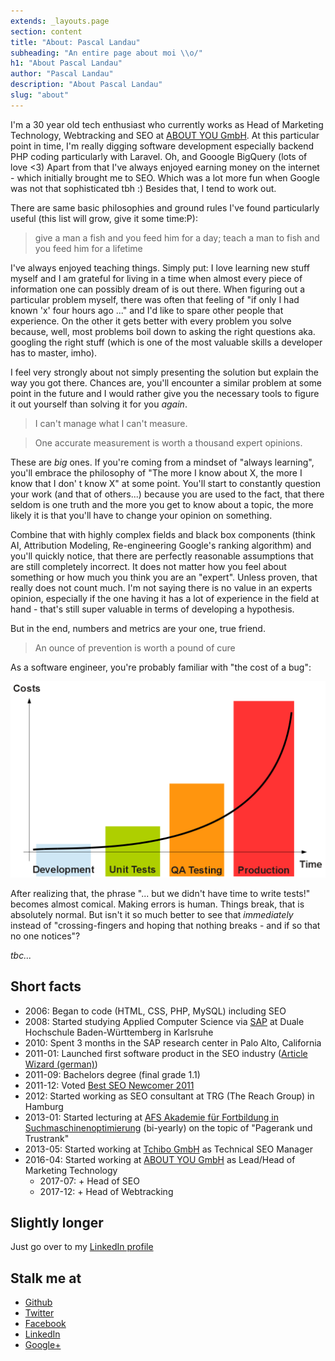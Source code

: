 ```yaml
---
extends: _layouts.page
section: content
title: "About: Pascal Landau"
subheading: "An entire page about moi \\o/"
h1: "About Pascal Landau"
author: "Pascal Landau"
description: "About Pascal Landau"
slug: "about"
---
```


I'm a 30 year old tech enthusiast who currently works as Head of Marketing Technology, Webtracking and SEO 
at [ABOUT YOU GmbH](http://corporate.aboutyou.de/en/).
At this particular point in time, I'm really digging software development especially backend PHP coding particularly with 
Laravel. Oh, and Gooogle BigQuery (lots of love <3) Apart from that I've always enjoyed earning money on the internet - which initially brought me to SEO. Which 
was a lot more fun when Google was not that sophisticated tbh :) Besides that, I tend to work out.

There are same basic philosophies and ground rules I've found particularly useful (this list will grow, give it some time:P):

> give a man a fish and you feed him for a day; teach a man to fish and you feed him for a lifetime

I've always enjoyed teaching things. Simply put: I love learning new stuff myself and I am grateful for living in
a time when almost every piece of information one can possibly dream of is out there. 
When figuring out a particular problem myself, there was often that feeling of "if only I had known 'x' four hours ago ..."
and I'd like to spare other people that experience.
On the other it gets better with every problem you solve because, well, most problems boil down to asking the right questions aka. 
googling the right stuff (which is one of the most valuable skills a developer has to master, imho).

I feel very strongly about not simply presenting the solution but explain the way you got there. Chances are, you'll
encounter a similar problem at some point in the future and I would rather give you the necessary tools to figure it
out yourself than solving it for you _again_.

> I can't manage what I can't measure.

> One accurate measurement is worth a thousand expert opinions.

These are _big_ ones. If you're coming from a mindset of "always learning", you'll embrace the philosophy of
"The more I know about X, the more I know that I don' t know X" at some point. You'll start to 
constantly question your work (and that of others...) because you are used to the fact, that there seldom
is one truth and the more you get to know about a topic, 
the more likely it is that you'll have to change your opinion on something.

Combine that with highly complex fields and black box components (think AI, Attribution Modeling, Re-engineering 
Google's ranking algorithm) and you'll quickly notice, that there are perfectly reasonable assumptions that
are still completely incorrect. It does not matter how you feel about something or 
how much you think you are an "expert". Unless proven, that really does not count much. 
I'm not saying there is no value in an experts opinion, especially if the one having it has a lot of 
experience in the field at hand - that's still super valuable in terms of developing a hypothesis. 

But in the end, numbers and metrics are your one, true friend. 

> An ounce of prevention is worth a pound of cure

As a software engineer, you're probably familiar with "the cost of a bug":

![Cost of a bug in software development](/img/cost-of-a-bug.png "Cost of a bug in software development")

After realizing that, the phrase "... but we didn't have time to write tests!" becomes almost comical.
Making errors is human. Things break, that is absolutely normal. But isn't it so much better to see
that _immediately_ instead of "crossing-fingers and hoping that nothing breaks - and if so that no one notices"?

_tbc..._

## Short facts

- 2006: Began to code (HTML, CSS, PHP, MySQL) including SEO
- 2008: Started studying Applied Computer Science via [SAP](http://www.sap.com) at Duale Hochschule Baden-Württemberg in Karlsruhe
- 2010: Spent 3 months in the SAP research center in Palo Alto, California
- 2011-01: Launched first software product in the SEO industry ([Article Wizard (german)](http://www.myseosolution.de/seo-tools/article-wizard/))
- 2011-09: Bachelors degree (final grade 1.1)
- 2011-12: Voted [Best SEO Newcomer 2011](http://www.seo-united.de/blog/seo/seo-wahlen-2011-gewinner.htm#newcomer)
- 2012: Started working as SEO consultant at TRG (The Reach Group) in Hamburg
- 2013-01: Started lecturing at [AFS Akademie für Fortbildung in Suchmaschinenoptimierung](http://www.afs-akademie.org/) (bi-yearly) on the topic of "Pagerank und Trustrank"
- 2013-05: Started working at [Tchibo GmbH](http://www.tchibo.com/) as Technical SEO Manager
- 2016-04: Started working at [ABOUT YOU GmbH](http://corporate.aboutyou.de/en/) as Lead/Head of Marketing Technology
  - 2017-07: + Head of SEO
  - 2017-12: + Head of Webtracking

## Slightly longer

Just go over to my [LinkedIn profile](https://www.linkedin.com/in/pascallandau)

## Stalk me at
- [Github](https://github.com/paslandau/)
- [Twitter](https://twitter.com/PascalLandau)
- [Facebook](https://www.facebook.com/pascal.landau)
- [LinkedIn](https://de.linkedin.com/in/pascallandau)
- [Google+](https://plus.google.com/+PascalLandau)